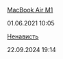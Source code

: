 [MacBook Air M1](./macbook-air-m1.html)

<div class="article-publication-date">
    <time datetime="2021-06-01 10:05">01.06.2021 10:05</time>
</div>



[Ненависть](./hate.html)

<div class="article-publication-date">
    <time datetime="2024-09-22 19:14">22.09.2024 19:14</time>
</div>